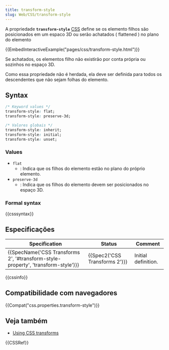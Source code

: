 ```yaml
---
title: transform-style
slug: Web/CSS/transform-style
---
```


A propriedade **`transform-style`** [CSS](/pt-BR/docs/Web/CSS) define se os elemento filhos são posicionados em um espaco 3D ou serão achatados ( flattened ) no plano do elemento

{{EmbedInteractiveExample("pages/css/transform-style.html")}}

Se achatados, os elementos filho não existirão por conta própria ou sozinhos no espaço 3D.

Como essa propriedade não é herdada, ela deve ser definida para todos os descendentes que não sejam folhas do elemento.

## Syntax

```css
/* Keyword values */
transform-style: flat;
transform-style: preserve-3d;

/* Valores globais */
transform-style: inherit;
transform-style: initial;
transform-style: unset;
```

### Values

- `flat`
  - : Indica que os filhos do elemento estão no plano do próprio elemento.
- `preserve-3d`
  - : Indica que os filhos do elemento devem ser posicionados no espaço 3D.

### Formal syntax

{{csssyntax}}

## Especificações

| Specification                                                                    | Status                        | Comment             |
| -------------------------------------------------------------------------------- | ----------------------------- | ------------------- |
| {{SpecName('CSS Transforms 2', '#transform-style-property', 'transform-style')}} | {{Spec2('CSS Transforms 2')}} | Initial definition. |

{{cssinfo}}

## Compatibilidade com navegadores

{{Compat("css.properties.transform-style")}}

## Veja também

- [Using CSS transforms](/pt-BR/docs/CSS/Using_CSS_transforms)

{{CSSRef}}
